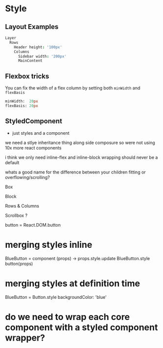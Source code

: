 # Style




## Layout Examples



```coffee
Layer
  Rows
    Header height: '100px'
    Columns
      Sidebar width: '200px'
      MainContent
```





## Flexbox tricks

You can fix the width of a flex column by setting both `minWidth` and `flexBasis`

```sass
minWidth:  20px
flexBasis: 20px
```


## StyledComponent

- just styles and a component





we need a stlye inheritance thing along side composure so were
not using 10x more react components







i think we only need inline-flex and inline-block
wrapping should never be a default


whats a good name for the difference between your children fitting or overflowing/scrolling?



Box

Block

Rows & Columns

Scrollbox ?









button = React.DOM.button


# merging styles inline
BlueButton = component (props) ->
  props.style.update BlueButton.style
  button(props)

# merging styles at definition time

BlueButton = Button.style
  backgroundColor: 'blue'


# do we need to wrap each core component with a styled component wrapper?
